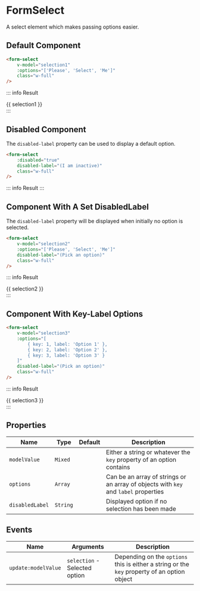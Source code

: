 <script setup>
    import FormSelect from "../../src/components/FormSelect.vue"
    import { ref } from "vue"
    const options = []
    const selection1 = ref(null)
    const selection2 = ref(null)
    const selection3 = ref(null)
</script>

# FormSelect

A select element which makes passing options easier.

## Default Component
```html
<form-select
    v-model="selection1"
    :options="['Please', 'Select', 'Me']"
    class="w-full"
/>
```
::: info Result
<div class="flex items-center space-x-4"><form-select v-model="selection1" :options="['Please', 'Select', 'Me']" class="w-full" /><span class="inline-block w-24">{{ selection1 }}</span></div>
:::

## Disabled Component
The `disabled-label` property can be used to display a default option.
```html
<form-select
    :disabled="true"
    disabled-label="(I am inactive)"
    class="w-full"
/>
```
::: info Result
<form-select class="w-full" :disabled="true" disabled-label="(I am inactive)" />
:::

## Component With A Set DisabledLabel
The `disabled-label` property will be displayed when initially no option is selected.
```html
<form-select
    v-model="selection2"
    :options="['Please', 'Select', 'Me']"
    disabled-label="(Pick an option)"
    class="w-full"
/>
```
::: info Result
<div class="flex items-center space-x-4"><form-select v-model="selection2" :options="['Please', 'Select', 'Me']" disabled-label="(Pick an option)" class="w-full" /><span class="inline-block w-24">{{ selection2 }}</span></div>
:::

## Component With Key-Label Options
```html
<form-select
    v-model="selection3"
    :options="[
        { key: 1, label: 'Option 1' },
        { key: 2, label: 'Option 2' },
        { key: 3, label: 'Option 3' }
    ]"
    disabled-label="(Pick an option)"
    class="w-full"
/>
```
::: info Result
<div class="flex items-center space-x-4"><form-select v-model="selection3" :options="[{ key: 1, label: 'Option 1' },{ key: 2, label: 'Option 2' },{ key: 3, label: 'Option 3' }]" disabled-label="(Pick an option)" class="w-full" /><span class="inline-block w-24">{{ selection3 }}</span></div>
:::

## Properties
| Name            | Type     | Default | Description                                                                         |
|-----------------|----------|---------|-------------------------------------------------------------------------------------|
| `modelValue`    | `Mixed`  |         | Either a string or whatever the `key` property of an option contains                |
| `options`       | `Array`  |         | Can be an array of strings or an array of objects with `key` and `label` properties |
| `disabledLabel` | `String` |         | Displayed option if no selection has been made                                      |


## Events
| Name                | Arguments                     | Description                                                                                  |
|---------------------|-------------------------------|----------------------------------------------------------------------------------------------|
| `update:modelValue` | `selection` - Selected option | Depending on the `options` this is either a string or the `key` property of an option object |
